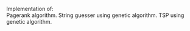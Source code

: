 Implementation of:  
  Pagerank algorithm.
  String guesser using genetic algorithm.
  TSP using genetic algorithm.
  
  